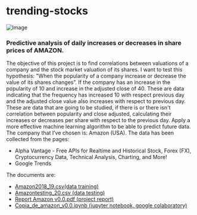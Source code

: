 # trending-stocks
![Image](https://github.com/nazaretserrano/trending-stocks/blob/master/tending.png)

### Predictive analysis of daily increases or decreases in share prices of AMAZON.

The objective of this project is to find correlations between valuations of a company and the stock market valuation of its shares. I want to test this hypothesis: "When the popularity of a company increase or decrease  the value of its shares changes”.
If the company has an increase in the popularity of 10 and increase in the adjusted close of 40. These  are  data indicating that the frequency has increased 10 with respect previous day and the adjusted close value also increases with respect to previous day. These are data that are going to be studied, if there is or there isn't correlation between popularity and close adjusted, calculating their increases or decreases per share with respect to the previous day. Apply a more effective machine learning algorithm to be able to predict future data.     
The company that I’ve chosen is: Amazon (USA). The data has been collected from the pages:
- Alpha Vantage - Free APIs for Realtime and Historical Stock, Forex (FX), Cryptocurrency Data, Technical Analysis, Charting, and More!
- Google Trends

The documents are:
- [Amazon2018_19.csv(data training)](https://github.com/nazaretserrano/trending-stocks/Amazon2018_19.csv)
- [Amazontesting_20.csv (data testing)](https://github.com/nazaretserrano/trending-stocks/Amazontesting_20.csv) 
- [Report Amazon v0.0.pdf (project report)](https://github.com/nazaretserrano/trending-stocks/Report%20Amazon%20v%200.0.pdf)
- [Copia_de_amazon_v0.0.ipynb (jupyter notebook, google colaboratory)](https://github.com/nazaretserrano/trending-stocks/Copia_de_amazon_v0_0.ipynb) 
